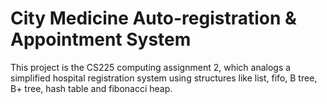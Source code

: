 # City Medicine Auto-registration & Appointment System
This project is the CS225 computing assignment 2, which analogs a simplified hospital registration system using structures like list, fifo, B tree, B+ tree, hash table and fibonacci heap. 

